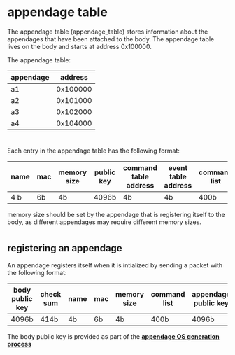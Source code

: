 # appendage table

The appendage table (appendage_table) stores information about the appendages that have been attached to the body.  The appendage table lives on the body and starts at address 0x100000.

The appendage table:

| appendage | address   |
|-----------|-----------|
|a1         |0x100000   |
|a2         |0x101000   |
|a3         |0x102000   |
|a4         |0x104000   |

#

Each entry in the appendage table has the following format:

| name  | mac   | memory size   | public key    | command table address | event table address | command list |
|-------|-------|---------------|---------------|-----------------------|---------------------|--------------|
| 4 b   | 6b    | 4b            | 4096b         | 4b                    | 4b                  | 400b         |

memory size should be set by the appendage that is registering itself to the body, as different appendages may require different memory sizes.

#

## registering an appendage

An appendage registers itself when it is intialized by sending a packet with the following format:

| body public key    | check sum | name  | mac   | memory size   | command list  | appendage public key |
|--------------------|-----------|-------|-------|---------------|---------------|----------------------|
| 4096b              | 414b      | 4b    | 6b    | 4b            | 400b          | 4096b                |

The body public key is provided as part of the **[appendage OS generation process](/appendage/appendage-os-generation-process)**